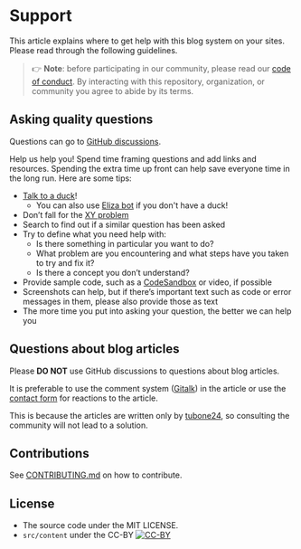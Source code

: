# Support

This article explains where to get help with this blog system on your sites.
Please read through the following guidelines.

> 👉 **Note**: before participating in our community, please read our
> [code of conduct][coc].
> By interacting with this repository, organization, or community you agree to
> abide by its terms.

## Asking quality questions

Questions can go to [GitHub discussions][chat].

Help us help you!
Spend time framing questions and add links and resources.
Spending the extra time up front can help save everyone time in the long run.
Here are some tips:

- [Talk to a duck][rubberduck]!
  - You can also use [Eliza bot][eliza] if you don't have a duck!
- Don’t fall for the [XY problem][xy]
- Search to find out if a similar question has been asked
- Try to define what you need help with:
  - Is there something in particular you want to do?
  - What problem are you encountering and what steps have you taken to try
   and fix it?
  - Is there a concept you don’t understand?
- Provide sample code, such as a [CodeSandbox][cs] or video, if possible
- Screenshots can help, but if there’s important text such as code or error messages in them, please also provide those as text
- The more time you put into asking your question, the better we can help you

## Questions about blog articles

Please **DO NOT** use GitHub discussions to questions about blog articles.

It is preferable to use the comment system ([Gitalk](https://gitalk.github.io/)) in the article or use the [contact form][contractForm] for reactions to the article.

This is because the articles are written only by [tubone24][author], so consulting the community will not lead to a solution.

## Contributions

See [CONTRIBUTING.md][contributing] on how to contribute.

## License

- The source code under the MIT LICENSE.
- `src/content` under the CC-BY [![CC-BY](https://i.creativecommons.org/l/by/4.0/88x31.png)](http://creativecommons.org/licenses/by/4.0/)

<!-- Definitions -->

[author]: https://portfolio.tubone-project24.xyz

[coc]: CODE_OF_CONDUCT.md

[contractForm]: https://portfolio.tubone-project24.xyz/#contact

[rubberduck]: https://rubberduckdebugging.com

[eliza]: https://www.masswerk.at/elizabot/

[xy]: https://meta.stackexchange.com/questions/66377/what-is-the-xy-problem/66378#66378

[chat]: https://github.com/remarkjs/remark/discussions

[cs]: https://codesandbox.io

[contributing]: CONTRIBUTING.md
